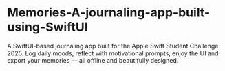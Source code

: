 # Memories-A-journaling-app-built-using-SwiftUI
A SwiftUI-based journaling app built for the Apple Swift Student Challenge 2025. Log daily moods, reflect with motivational prompts, enjoy the UI and export your memories — all offline and beautifully designed.
